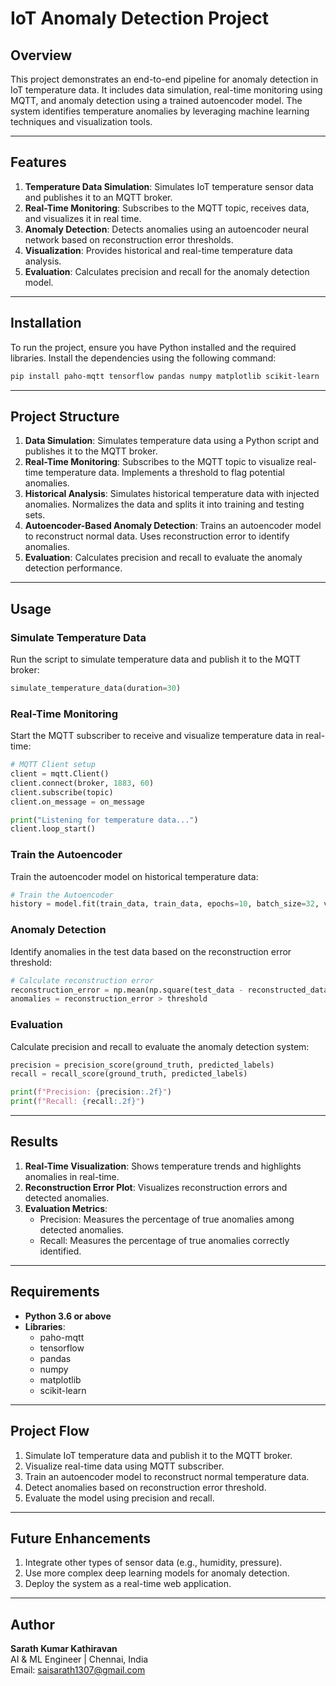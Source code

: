 # IoT Anomaly Detection Project

## Overview
This project demonstrates an end-to-end pipeline for anomaly detection in IoT temperature data. It includes data simulation, real-time monitoring using MQTT, and anomaly detection using a trained autoencoder model. The system identifies temperature anomalies by leveraging machine learning techniques and visualization tools.

---

## Features
1. **Temperature Data Simulation**: Simulates IoT temperature sensor data and publishes it to an MQTT broker.  
2. **Real-Time Monitoring**: Subscribes to the MQTT topic, receives data, and visualizes it in real time.  
3. **Anomaly Detection**: Detects anomalies using an autoencoder neural network based on reconstruction error thresholds.  
4. **Visualization**: Provides historical and real-time temperature data analysis.  
5. **Evaluation**: Calculates precision and recall for the anomaly detection model.

---

## Installation
To run the project, ensure you have Python installed and the required libraries. Install the dependencies using the following command:

```bash
pip install paho-mqtt tensorflow pandas numpy matplotlib scikit-learn
```

---

## Project Structure
1. **Data Simulation**: Simulates temperature data using a Python script and publishes it to the MQTT broker.  
2. **Real-Time Monitoring**: Subscribes to the MQTT topic to visualize real-time temperature data. Implements a threshold to flag potential anomalies.  
3. **Historical Analysis**: Simulates historical temperature data with injected anomalies. Normalizes the data and splits it into training and testing sets.  
4. **Autoencoder-Based Anomaly Detection**: Trains an autoencoder model to reconstruct normal data. Uses reconstruction error to identify anomalies.  
5. **Evaluation**: Calculates precision and recall to evaluate the anomaly detection performance.

---

## Usage

### Simulate Temperature Data
Run the script to simulate temperature data and publish it to the MQTT broker:

```python
simulate_temperature_data(duration=30)
```

### Real-Time Monitoring
Start the MQTT subscriber to receive and visualize temperature data in real-time:

```python
# MQTT Client setup
client = mqtt.Client()
client.connect(broker, 1883, 60)
client.subscribe(topic)
client.on_message = on_message

print("Listening for temperature data...")
client.loop_start()
```

### Train the Autoencoder
Train the autoencoder model on historical temperature data:

```python
# Train the Autoencoder
history = model.fit(train_data, train_data, epochs=10, batch_size=32, validation_data=(test_data, test_data))
```

### Anomaly Detection
Identify anomalies in the test data based on the reconstruction error threshold:

```python
# Calculate reconstruction error
reconstruction_error = np.mean(np.square(test_data - reconstructed_data), axis=1)
anomalies = reconstruction_error > threshold
```

### Evaluation
Calculate precision and recall to evaluate the anomaly detection system:

```python
precision = precision_score(ground_truth, predicted_labels)
recall = recall_score(ground_truth, predicted_labels)

print(f"Precision: {precision:.2f}")
print(f"Recall: {recall:.2f}")
```

---

## Results
1. **Real-Time Visualization**: Shows temperature trends and highlights anomalies in real-time.  
2. **Reconstruction Error Plot**: Visualizes reconstruction errors and detected anomalies.  
3. **Evaluation Metrics**:  
   - Precision: Measures the percentage of true anomalies among detected anomalies.  
   - Recall: Measures the percentage of true anomalies correctly identified.

---

## Requirements
- **Python 3.6 or above**  
- **Libraries**:  
   - paho-mqtt  
   - tensorflow  
   - pandas  
   - numpy  
   - matplotlib  
   - scikit-learn  

---

## Project Flow
1. Simulate IoT temperature data and publish it to the MQTT broker.  
2. Visualize real-time data using MQTT subscriber.  
3. Train an autoencoder model to reconstruct normal temperature data.  
4. Detect anomalies based on reconstruction error threshold.  
5. Evaluate the model using precision and recall.

---

## Future Enhancements
1. Integrate other types of sensor data (e.g., humidity, pressure).  
2. Use more complex deep learning models for anomaly detection.  
3. Deploy the system as a real-time web application.

---

## Author
**Sarath Kumar Kathiravan**  
AI & ML Engineer | Chennai, India  
Email: saisarath1307@gmail.com
